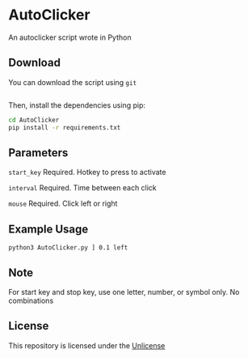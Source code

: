 # AutoClicker

An autoclicker script wrote in Python

## Download

You can download the script using `git`
```bash

```
Then, install the dependencies using pip:
```bash
cd AutoClicker
pip install -r requirements.txt
```

## Parameters

`start_key` Required. Hotkey to press to activate

`interval` Required. Time between each click

`mouse` Required. Click left or right

## Example Usage

`python3 AutoClicker.py ] 0.1 left`

## Note

For start key and stop key, use one letter, number, or symbol only. No combinations

## License
This repository is licensed under the [Unlicense](LICENSE)
